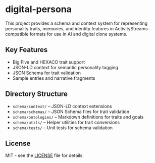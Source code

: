 # digital-persona

This project provides a schema and context system for representing personality traits, memories, and identity features in ActivityStreams-compatible formats for use in AI and digital clone systems.

## Key Features
- Big Five and HEXACO trait support
- JSON-LD context for semantic personality tagging
- JSON Schema for trait validation
- Sample entries and narrative fragments

## Directory Structure
- `schema/context/` – JSON-LD context extensions
- `schema/schemas/` – JSON Schema files for trait validation
- `schema/ontologies/` – Markdown definitions for traits and goals
- `schema/utils/` – Helper utilities for trait conversions
- `schema/tests/` – Unit tests for schema validation

## License
MIT - see the [LICENSE](LICENSE) file for details.
